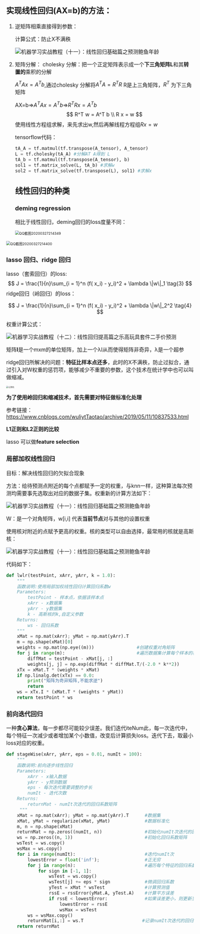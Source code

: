 ## 实现线性回归(AX=b)的方法：

1. 逆矩阵相乘直接得到参数：

   计算公式：防止X不满秩

     ![机器学习实战教程（十一）：线性回归基础篇之预测鲍鱼年龄](https://www.cuijiahua.com/wp-content/uploads/2017/11/ml_11_7.png)

2. 矩阵分解：
   cholesky 分解：把一个正定矩阵表示成一个**下三角矩阵L**和其**转置的**乘积的分解

   $A^{T}Ax=A^{T}b$,通过cholesky 分解将$A^{T}A=R^{T}R$    R是上三角矩阵，$R^T$ 为下三角矩阵

   AX=b=>$A^{T}Ax=A^{T}b$=>$R^{T}Rx=A^Tb$
   $$
   R^T w = A^T b \\
      R x = w
   $$
   使用线性方程组求解，来先求出w,然后再解线程方程组$R x = w$

   tensorflow代码：

   ```python
   tA_A = tf.matmul(tf.transpose(A_tensor), A_tensor) 
   L = tf.cholesky(tA_A) #分解AT A得到 L
   tA_b = tf.matmul(tf.transpose(A_tensor), b)
   sol1 = tf.matrix_solve(L, tA_b) #求解w
   sol2 = tf.matrix_solve(tf.transpose(L), sol1) #求解x
   ```

   

   ## 线性回归的种类

   ### deming regression

   相比于线性回归，deming回归的loss度量不同：

   <img src="C:\Users\Administrator\Desktop\ms\ml\img\1.png" alt="QQ截图20200327214349" style="zoom:67%;" />

   

<img src="C:\Users\Administrator\Desktop\ms\ml\img\2.png" alt="QQ截图20200327214400" style="zoom:67%;" />

###   lasso 回归、ridge 回归

lasso（套索回归）的loss:
$$
J = \frac{1}{n}\sum_{i = 1}^n (f( x_i) - y_i)^2 + \lambda \|w\|_1
\tag{3}
$$
ridge回归（岭回归）的loss：


$$
J = \frac{1}{n}\sum_{i = 1}^n (f( x_i) - y_i)^2 + \lambda \|w\|_2^2
\tag{4}
$$

权重计算公式：

![机器学习实战教程（十二）：线性回归提高篇之乐高玩具套件二手价预测](https://cuijiahua.com/wp-content/uploads/2017/12/ml_12_2.png)



矩阵**I**是一个mxm的单位矩阵，加上一个λI从而使得矩阵非奇异，λ是一个超参

ridge回归所解决的问题：**特征比样本点还多**，此时的X不满秩，防止过拟合，通过引入对W权重的惩罚项，能够减少不重要的参数，这个技术在统计学中也可以叫做缩减。

<img src="C:\Users\Administrator\Desktop\ms\ml\img\L正则化.png" alt="L正则化" style="zoom: 33%;" />



**为了使用岭回归和缩减技术，首先需要对特征做标准化处理**

参考链接：https://www.cnblogs.com/wuliytTaotao/archive/2019/05/11/10837533.html

**L1正则和L2正则的比较**

 lasso 可以做**feature selection**

###   局部加权线性回归

 目标：解决线性回归的欠拟合现象

 方法：给待预测点附近的每个点都赋予一定的权重，与knn一样，这种算法每次预测均需要事先选取出对应的数据子集。权重新的计算方法如下：

![机器学习实战教程（十一）：线性回归基础篇之预测鲍鱼年龄](https://www.cuijiahua.com/wp-content/uploads/2017/11/ml_11_12.png)

 W：是一个对角矩阵，w[i,i] 代表**当前节点**对与其他的设置权重

使用核对附近的点赋予更高的权重。核的类型可以自由选择，最常用的核就是高斯核：

![机器学习实战教程（十一）：线性回归基础篇之预测鲍鱼年龄](https://cuijiahua.com/wp-content/uploads/2017/11/ml_11_13_1.jpg)

代码如下：

```python
def lwlr(testPoint, xArr, yArr, k = 1.0):
    """
    函数说明:使用局部加权线性回归计算回归系数w
    Parameters:
        testPoint - 样本点，依据该样本点
        xArr - x数据集
        yArr - y数据集
        k - 高斯核的k,自定义参数
    Returns:
        ws - 回归系数
    """
    xMat = np.mat(xArr); yMat = np.mat(yArr).T
    m = np.shape(xMat)[0]
    weights = np.mat(np.eye((m)))                #创建权重对角矩阵
    for j in range(m):                           #遍历数据集计算每个样本的权重
        diffMat = testPoint - xMat[j, :]                                 
        weights[j, j] = np.exp(diffMat * diffMat.T/(-2.0 * k**2))
    xTx = xMat.T * (weights * xMat)                                        
    if np.linalg.det(xTx) == 0.0:
        print("矩阵为奇异矩阵,不能求逆")
        return
    ws = xTx.I * (xMat.T * (weights * yMat))                            #计算回归系数
    return testPoint * ws
```

### 前向迭代回归

一种**贪心算法**，每一步都尽可能较少误差。我们迭代iteNum此，每一次迭代中，每个特征一次减少或者增加某个小数值，改变后计算损失loss。迭代下去，取最小loss对应的权重。

```python
def stageWise(xArr, yArr, eps = 0.01, numIt = 100):
    """
    函数说明:前向逐步线性回归
    Parameters:
        xArr - x输入数据
        yArr - y预测数据
        eps - 每次迭代需要调整的步长
        numIt - 迭代次数
    Returns:
        returnMat - numIt次迭代的回归系数矩阵
     """
    xMat = np.mat(xArr); yMat = np.mat(yArr).T      #数据集
    xMat, yMat = regularize(xMat, yMat)             #数据标准化
    m, n = np.shape(xMat)
    returnMat = np.zeros((numIt, n))                #初始化numIt次迭代的回归系数矩阵
    ws = np.zeros((n, 1))                           #初始化回归系数矩阵
    wsTest = ws.copy()
    wsMax = ws.copy()
    for i in range(numIt):                          #迭代numIt次
        lowestError = float('inf');                 #正无穷
        for j in range(n):                          #遍历每个特征的回归系数
            for sign in [-1, 1]:
                wsTest = ws.copy()
                wsTest[j] += eps * sign             #微调回归系数
                yTest = xMat * wsTest               #计算预测值
                rssE = rssError(yMat.A, yTest.A)    #计算平方误差
                if rssE < lowestError:              #如果误差更小，则更新当前的最佳回归系数
                    lowestError = rssE
                    wsMax = wsTest
        ws = wsMax.copy()
        returnMat[i,:] = ws.T                      #记录numIt次迭代的回归系数矩阵
    return returnMat
```

